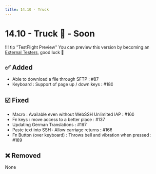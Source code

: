 ```yaml
---
title: 14.10 - Truck
---
```

# 14.10 - Truck :truck: - Soon

!!! tip "TestFlight Preview"
    You can preview this version by becoming an [External Testers](/documentation/becoming-external-tester/), good luck :muscle:

## :white_check_mark: Added
* Able to download a file through SFTP : #87
* Keyboard : Support of page up / down keys : #180

## :ballot_box_with_check: Fixed
* Macro : Available even without WebSSH Unlimited IAP : #160
* Fn keys : move access to a better place : #137
* Updating German Translations : #167
* Paste text into SSH : Allow carriage returns : #166
* Fn Button (over keyboard) : Throws bell and vibration when pressed : #169

## :x: Removed
None
